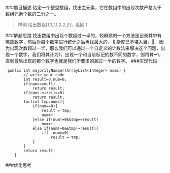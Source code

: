 ###题目描述
给定一个整型数组，找出主元素，它在数组中的出现次数严格大于数组元素个数的二分之一。
>样例
给出数组[1,1,1,1,2,2,2]，返回 1

###解题思路
找出数组中出现个数超过一半的，较麻烦的一个方法是记录其中有哪些数字，然后对每个数字进行统计之后再找最大的，复杂度已不堪入目，🙈，因为出现次数超过一半，那么我们可以通过一个自定义的计数法来解决这个问题，出现一个数字，我们将其计为1，出现一个和当前标记的数不同的数字，则将其➖1，直到最后出现的那个数字也就是我们所要求的超过一半的数字。
###实现代码
```
 public int majorityNumber(ArrayList<Integer> nums) {
        // write your code
        int result=0,num=0;
        if(nums==null)
        	return result;
        if(nums.size()==0)
        	return result;
       	for(int tmp:nums){
       		if(num==0){
       			result = tmp;
       			num++;
       		}else if(num!=0&&tmp==result)
       			num++;
       		else if(num!=0&&tmp!=result){
       			if(--num==0)
       				result = tmp;
       		}
       	}
       	return result;
    }
```

###优化思考
